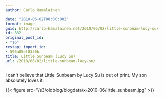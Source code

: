 ```yaml
---
author: Carlo Hamalainen

date: "2010-06-02T00:00:00Z"
format: image
guid: http://carlo-hamalainen.net/2010/06/02/little-sunbeam-lucy-su/
id: 832
original_post_id:
- "16"
restapi_import_id:
- 596a05ef0330b
title: Little Sunbeam (Lucy Su)
url: /2010/06/02/little-sunbeam-lucy-su/
---
```

I can't believe that Little Sunbeam by Lucy Su is out of print. My son absolutely loves it.

{{< figure src="/s3/oldblog/blogdata/x-2010-06/little_sunbeam.jpg" >}}

